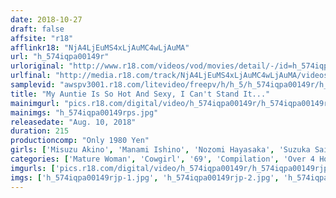 ```yaml
---
date: 2018-10-27
draft: false
affsite: "r18"
afflinkr18: "NjA4LjEuMS4xLjAuMC4wLjAuMA"
url: "h_574iqpa00149r"
urloriginal: "http://www.r18.com/videos/vod/movies/detail/-/id=h_574iqpa00149r"
urlfinal: "http://media.r18.com/track/NjA4LjEuMS4xLjAuMC4wLjAuMA/videos/vod/movies/detail/-/id=h_574iqpa00149r"
samplevid: "awspv3001.r18.com/litevideo/freepv/h/h_5/h_574iqpa00149r/h_574iqpa00149r_dmb_w.mp4"
title: "My Auntie Is So Hot And Sexy, I Can't Stand It..."
mainimgurl: "pics.r18.com/digital/video/h_574iqpa00149r/h_574iqpa00149rps.jpg"
mainimgs: "h_574iqpa00149rps.jpg"
releasedate: "Aug. 10, 2018"
duration: 215
productioncomp: "Only 1980 Yen"
girls: ['Misuzu Akino', 'Manami Ishino', 'Nozomi Hayasaka', 'Suzuka Saijo']
categories: ['Mature Woman', 'Cowgirl', '69', 'Compilation', 'Over 4 Hours']
imgurls: ['pics.r18.com/digital/video/h_574iqpa00149r/h_574iqpa00149rjp-1.jpg', 'pics.r18.com/digital/video/h_574iqpa00149r/h_574iqpa00149rjp-2.jpg', 'pics.r18.com/digital/video/h_574iqpa00149r/h_574iqpa00149rjp-3.jpg', 'pics.r18.com/digital/video/h_574iqpa00149r/h_574iqpa00149rjp-4.jpg', 'pics.r18.com/digital/video/h_574iqpa00149r/h_574iqpa00149rjp-5.jpg', 'pics.r18.com/digital/video/h_574iqpa00149r/h_574iqpa00149rjp-6.jpg', 'pics.r18.com/digital/video/h_574iqpa00149r/h_574iqpa00149rjp-7.jpg', 'pics.r18.com/digital/video/h_574iqpa00149r/h_574iqpa00149rjp-8.jpg', 'pics.r18.com/digital/video/h_574iqpa00149r/h_574iqpa00149rjp-9.jpg', 'pics.r18.com/digital/video/h_574iqpa00149r/h_574iqpa00149rjp-10.jpg', 'pics.r18.com/digital/video/h_574iqpa00149r/h_574iqpa00149rjp-11.jpg', 'pics.r18.com/digital/video/h_574iqpa00149r/h_574iqpa00149rjp-12.jpg', 'pics.r18.com/digital/video/h_574iqpa00149r/h_574iqpa00149rjp-13.jpg', 'pics.r18.com/digital/video/h_574iqpa00149r/h_574iqpa00149rjp-14.jpg', 'pics.r18.com/digital/video/h_574iqpa00149r/h_574iqpa00149rjp-15.jpg', 'pics.r18.com/digital/video/h_574iqpa00149r/h_574iqpa00149rjp-16.jpg', 'pics.r18.com/digital/video/h_574iqpa00149r/h_574iqpa00149rjp-17.jpg', 'pics.r18.com/digital/video/h_574iqpa00149r/h_574iqpa00149rjp-18.jpg', 'pics.r18.com/digital/video/h_574iqpa00149r/h_574iqpa00149rjp-19.jpg', 'pics.r18.com/digital/video/h_574iqpa00149r/h_574iqpa00149rjp-20.jpg']
imgs: ['h_574iqpa00149rjp-1.jpg', 'h_574iqpa00149rjp-2.jpg', 'h_574iqpa00149rjp-3.jpg', 'h_574iqpa00149rjp-4.jpg', 'h_574iqpa00149rjp-5.jpg', 'h_574iqpa00149rjp-6.jpg', 'h_574iqpa00149rjp-7.jpg', 'h_574iqpa00149rjp-8.jpg', 'h_574iqpa00149rjp-9.jpg', 'h_574iqpa00149rjp-10.jpg', 'h_574iqpa00149rjp-11.jpg', 'h_574iqpa00149rjp-12.jpg', 'h_574iqpa00149rjp-13.jpg', 'h_574iqpa00149rjp-14.jpg', 'h_574iqpa00149rjp-15.jpg', 'h_574iqpa00149rjp-16.jpg', 'h_574iqpa00149rjp-17.jpg', 'h_574iqpa00149rjp-18.jpg', 'h_574iqpa00149rjp-19.jpg', 'h_574iqpa00149rjp-20.jpg']
---
```

